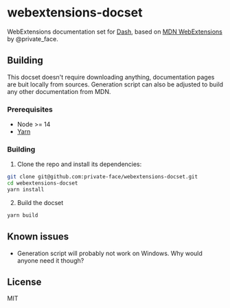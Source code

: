 # webextensions-docset

WebExtensions documentation set for [Dash](http://kapeli.com/dash), based on [MDN WebExtensions](https://developer.mozilla.org/en-US/docs/Mozilla/Add-ons/WebExtensions) by @private_face.

## Building
This docset doesn't require downloading anything, documentation pages are buit locally from sources. Generation script can also be adjusted to build any other documentation from MDN.

### Prerequisites
* Node >= 14
* [Yarn](https://github.com/yarnpkg/yarn)

### Building
1. Clone the repo and install its dependencies:
```bash
git clone git@github.com:private-face/webextensions-docset.git
cd webextensions-docset
yarn install
```

2. Build the docset
```bash
yarn build

```

## Known issues
* Generation script will probably not work on Windows. Why would anyone need it though?

## License
MIT
